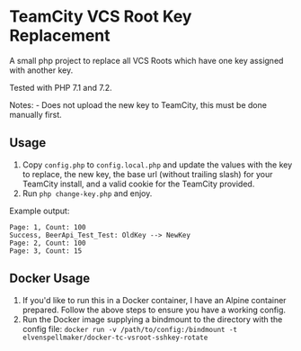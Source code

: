 TeamCity VCS Root Key Replacement
=================================

A small php project to replace all VCS Roots which have one key assigned with
another key.

Tested with PHP 7.1 and 7.2.

Notes:
	- Does not upload the new key to TeamCity, this must be done manually first.

Usage
-----
  1. Copy `config.php` to `config.local.php` and update the values with the key to
     replace, the new key, the base url (without trailing slash) for your TeamCity
     install, and a valid cookie for the TeamCity provided.
  2. Run `php change-key.php` and enjoy.

Example output:
```
Page: 1, Count: 100
Success, BeerApi_Test_Test: OldKey --> NewKey
Page: 2, Count: 100
Page: 3, Count: 15
```

Docker Usage
------------
  1. If you'd like to run this in a Docker container, I have an Alpine container
     prepared. Follow the above steps to ensure you have a working config.
  2. Run the Docker image supplying a bindmount to the directory with the config
	 file:
	 `docker run -v /path/to/config:/bindmount -t elvenspellmaker/docker-tc-vsroot-sshkey-rotate`
